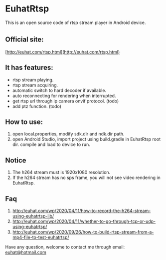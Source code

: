 # EuhatRtsp
This is an open source code of rtsp stream player in Android device.

## Official site:　
[http://euhat.com/rtsp.html](http://euhat.com/rtsp.html) 

## It has features:
* rtsp stream playing.
* rtsp stream acquiring.
* automatic switch to hard decoder if available.
* auto reconnecting for rendering when interrupted.
* get rtsp url through ip camera onvif protocol. (todo)
* add ptz function. (todo)

## How to use:
1. open local.properties, modify sdk.dir and ndk.dir path.
2. open Android Studio, import project using build.gradle in EuhatRtsp root dir.
compile and load to device to run.

## Notice
1. The h264 stream must is 1920x1080 resolution.
2. If the h264 stream has no sps frame, you will not see video rendering in EuhatRtsp.

## Faq
1. http://euhat.com/wp/2020/04/11/how-to-record-the-h264-stream-using-euhatrtsp-lib/
2. http://euhat.com/wp/2020/04/11/whether-to-go-through-tcp-or-udp-using-euhatrtsp/
3. http://euhat.com/wp/2020/09/26/how-to-build-rtsp-stream-from-a-mp4-file-to-test-euhatrtsp/

Have any question, welcome to contact me through email: euhat@hotmail.com
